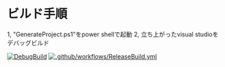 # ビルド手順
1, "GenerateProject.ps1"をpower shellで起動
2, 立ち上がったvisual studioをデバッグビルド

[![DebugBuild](https://github.com/OonoYouji/ONEngine/actions/workflows/DebugBuild.yml/badge.svg)](https://github.com/OonoYouji/ONEngine/actions/workflows/DebugBuild.yml)
[![.github/workflows/ReleaseBuild.yml](https://github.com/OonoYouji/ONEngine/actions/workflows/ReleaseBuild.yml/badge.svg?branch=master)](https://github.com/OonoYouji/ONEngine/actions/workflows/ReleaseBuild.yml)
